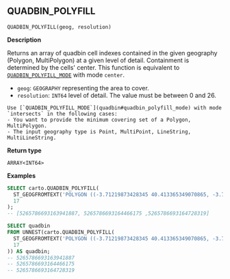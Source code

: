 ## QUADBIN_POLYFILL

```sql:signature
QUADBIN_POLYFILL(geog, resolution)
```

**Description**

Returns an array of quadbin cell indexes contained in the given geography (Polygon, MultiPolygon) at a given level of detail. Containment is determined by the cells' center. This function is equivalent to [`QUADBIN_POLYFILL_MODE`](quadbin#quadbin_polyfill_mode) with mode `center`.

* `geog`: `GEOGRAPHY` representing the area to cover.
* `resolution`: `INT64` level of detail. The value must be between 0 and 26.

```hint:warning
Use [`QUADBIN_POLYFILL_MODE`](quadbin#quadbin_polyfill_mode) with mode `intersects` in the following cases:
- You want to provide the minimum covering set of a Polygon, MultiPolygon.
- The input geography type is Point, MultiPoint, LineString, MultiLineString.
```

**Return type**

`ARRAY<INT64>`

**Examples**

```sql
SELECT carto.QUADBIN_POLYFILL(
  ST_GEOGFROMTEXT('POLYGON ((-3.71219873428345 40.413365349070865, -3.7144088745117 40.40965661286395, -3.70659828186035 40.409525904775634, -3.71219873428345 40.413365349070865))'),
  17
);
-- [5265786693163941887, 5265786693164466175 ,5265786693164728319]
```

```sql
SELECT quadbin
FROM UNNEST(carto.QUADBIN_POLYFILL(
  ST_GEOGFROMTEXT('POLYGON ((-3.71219873428345 40.413365349070865, -3.7144088745117 40.40965661286395, -3.70659828186035 40.409525904775634, -3.71219873428345 40.413365349070865))'),
  17
)) AS quadbin;
-- 5265786693163941887
-- 5265786693164466175
-- 5265786693164728319
```
